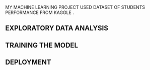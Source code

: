 MY MACHINE LEARNING PROJECT
USED DATASET OF STUDENTS PERFORMANCE FROM KAGGLE . 

## EXPLORATORY DATA ANALYSIS
## TRAINING THE MODEL
## DEPLOYMENT 
